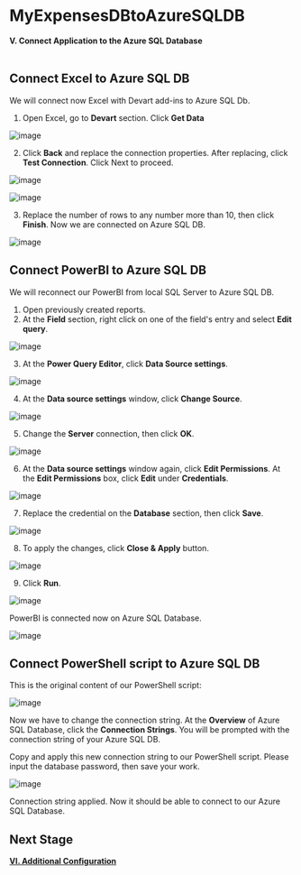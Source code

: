 # MyExpensesDBtoAzureSQLDB

**V. Connect Application to the Azure SQL Database**
<br/>
<br/>


**Connect Excel to Azure SQL DB**
------------------------------------------------------------------------------------------------------------------------------------
We will connect now Excel with Devart add-ins to Azure SQL Db.

1. Open Excel, go to **Devart** section. Click **Get Data**

![image](https://user-images.githubusercontent.com/95063830/158174289-587f6246-ae03-4a7c-a00d-6175bdd88683.png)

2. Click **Back** and replace the connection properties. After replacing, click **Test Connection**. Click Next to proceed.

![image](https://user-images.githubusercontent.com/95063830/158174905-076aef2a-04fe-4742-90df-e38ad305e08d.png)

![image](https://user-images.githubusercontent.com/95063830/158174963-9e5edb36-37ae-4141-9593-61cb2cc5131d.png)

3. Replace the number of rows to any number more than 10, then click **Finish**. Now we are connected on Azure SQL DB.

![image](https://user-images.githubusercontent.com/95063830/158175177-f395fc14-ffa5-4600-81dc-ccfb90dae4ca.png)


**Connect PowerBI to Azure SQL DB**
------------------------------------------------------------------------------------------------------------------------------------
We will reconnect our PowerBI from local SQL Server to Azure SQL DB.

1. Open previously created reports.
2. At the **Field** section, right click on one of the field's entry and select **Edit query**.

![image](https://user-images.githubusercontent.com/95063830/158176082-e2144c39-9023-4f1d-9060-29291c5eb80a.png)

3. At the **Power Query Editor**, click **Data Source settings**.

![image](https://user-images.githubusercontent.com/95063830/158176638-9a0b5c66-ae3b-42c4-ae29-f38541bf3b78.png)

4. At the **Data source settings** window, click **Change Source**.

![image](https://user-images.githubusercontent.com/95063830/158176789-c54753b4-6096-447e-ad27-34288a76d9ed.png)

5. Change the **Server** connection, then click **OK**.

![image](https://user-images.githubusercontent.com/95063830/158177040-df1bb260-f1b3-4744-b6e2-337c7233eafb.png)

6. At the **Data source settings** window again, click **Edit Permissions**. At the **Edit Permissions** box, click **Edit** under **Credentials**.

![image](https://user-images.githubusercontent.com/95063830/158177244-9633ef6e-0415-4849-af19-010b0c78315f.png)

7. Replace the credential on the **Database** section, then click **Save**.

![image](https://user-images.githubusercontent.com/95063830/158177361-ee4fb36d-d841-4f2c-8231-ae43d798efc4.png)

8. To apply the changes, click **Close & Apply** button.

![image](https://user-images.githubusercontent.com/95063830/158181096-2b09a93f-7a4b-4ffd-bbc2-f0da62857a26.png)

9. Click **Run**.

![image](https://user-images.githubusercontent.com/95063830/158181164-4542195d-486f-4fb5-b4e8-7df56977b249.png)

PowerBI is connected now on Azure SQL Database.

![image](https://user-images.githubusercontent.com/95063830/158181311-ca8a30b0-4eba-4cc0-9e5a-c6c4992e20ab.png)


**Connect PowerShell script to Azure SQL DB**
------------------------------------------------------------------------------------------------------------------------------------
This is the original content of our PowerShell script:

![image](https://user-images.githubusercontent.com/95063830/158324076-e39517bd-5e63-420e-a646-cf6145685bb5.png)

Now we have to change the connection string. At the **Overview** of Azure SQL Database, click the **Connection Strings**. You will be prompted with the connection string of your Azure SQL DB.

Copy and apply this new connection string to our PowerShell script. Please input the database password, then save your work.

![image](https://user-images.githubusercontent.com/95063830/158324723-57c6990d-4c58-466c-aa92-5d947942e13e.png)

Connection string applied. Now it should be able to connect to our Azure SQL Database.


**Next Stage**
------------------------------------------------------------------------------------------------------------------------------------

[**VI. Additional Configuration**](https://github.com/fortehub/MyExpensesDBtoAzureSQLDB/blob/8f88be5861042cdfbc831590686bc230983da852/VI.%20Additional%20Configuration.md)
